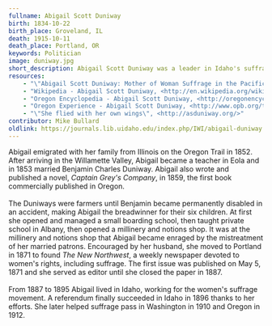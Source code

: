 ```yaml
---
fullname: Abigail Scott Duniway
birth: 1834-10-22
birth_place: Groveland, IL
death: 1915-10-11
death_place: Portland, OR
keywords: Politician
image: duniway.jpg
short_description: Abigail Scott Duniway was a leader in Idaho's suffrage movement. She gave over 140 public lectures in Idaho from 1876 to 1895, and made a historic 6,000 word lecture to Idaho's statehood planning convention in 1880. In 1887 she began working full-time in Idaho towards equality. Idaho voted in 1896 to give women the vote because of Abigail's efforts.
resources: 
    - "\"Abigail Scott Duniway: Mother of Woman Suffrage in the Pacific Northwest,\" By Grit and by Grace: Eleven Women Who Shaped the West, edited by Glenda Riley and Richard W. Etulain"
    - "Wikipedia - Abigail Scott Duniway, <http://en.wikipedia.org/wiki/Abigail_Scott_Duniway>"
    - "Oregon Encyclopedia - Abigail Scott Duniway, <http://oregonencyclopedia.org/articles/abigail_scott_duniway/>"
    - "Oregon Experience - Abigail Scott Duniway, <http://www.opb.org/television/programs/oregonexperience/segment/abigail-scott-duniway-/>"
    - "\"She flied with her own wings\", <http://asduniway.org/>"
contributor: Mike Bullard
oldlink: https://journals.lib.uidaho.edu/index.php/IWI/abigail-duniway
---
```


Abigail emigrated with her family from Illinois on the Oregon Trail in 1852. After arriving in the Willamette Valley, Abigail became a teacher in Eola and in 1853 married Benjamin Charles Duniway. Abigail also wrote and published a novel, <em>Captain Grey's Company</em>, in 1859, the first book commercially published in Oregon. <br><br> The Duniways were farmers until Benjamin became permanently disabled in an accident, making Abigail the breadwinner for their six children. At first she opened and managed a small boarding school, then taught private school in Albany, then opened a millinery and notions shop. It was at the millinery and notions shop that Abigail became enraged by the mistreatment of her married patrons. Encouraged by her husband, she moved to Portland in 1871 to found <em>The New Northwest</em>, a weekly newspaper devoted to women's rights, including suffrage. The first issue was published on May 5, 1871 and she served as editor until she closed the paper in 1887. <br><br> From 1887 to 1895 Abigail lived in Idaho, working for the women's suffrage movement. A referendum finally succeeded in Idaho in 1896 thanks to her efforts. She later helped suffrage pass in Washington in 1910 and Oregon in 1912.
